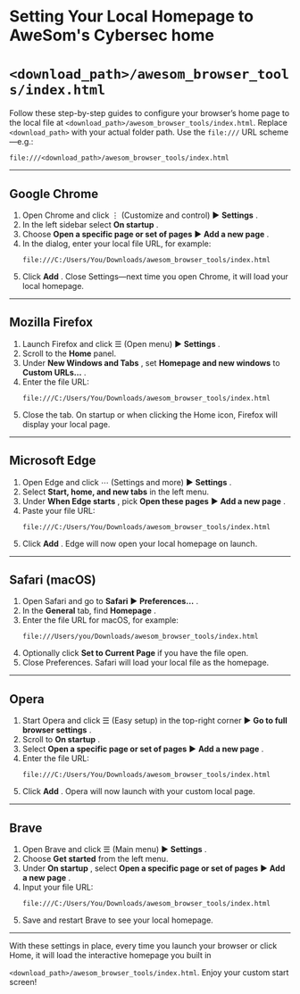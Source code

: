 # Setting Your Local Homepage to AweSom's Cybersec home

# `<download_path>/awesom_browser_tools/index.html`

Follow these step-by-step guides to configure your browser’s home page to the local file at `<download_path>/awesom_browser_tools/index.html`. Replace `<download_path>` with your actual folder path. Use the `file:///` URL scheme—e.g.:

```text
file:///<download_path>/awesom_browser_tools/index.html
```

---

## Google Chrome

1. Open Chrome and click ⋮ (Customize and control) ▶  **Settings** .
2. In the left sidebar select  **On startup** .
3. Choose **Open a specific page or set of pages** ▶  **Add a new page** .
4. In the dialog, enter your local file URL, for example:
   ```text
   file:///C:/Users/You/Downloads/awesom_browser_tools/index.html
   ```
5. Click  **Add** . Close Settings—next time you open Chrome, it will load your local homepage.

---

## Mozilla Firefox

1. Launch Firefox and click ☰ (Open menu) ▶  **Settings** .
2. Scroll to the **Home** panel.
3. Under  **New Windows and Tabs** , set **Homepage and new windows** to  **Custom URLs…** .
4. Enter the file URL:
   ```text
   file:///C:/Users/You/Downloads/awesom_browser_tools/index.html
   ```
5. Close the tab. On startup or when clicking the Home icon, Firefox will display your local page.

---

## Microsoft Edge

1. Open Edge and click ⋯ (Settings and more) ▶  **Settings** .
2. Select **Start, home, and new tabs** in the left menu.
3. Under  **When Edge starts** , pick **Open these pages** ▶  **Add a new page** .
4. Paste your file URL:
   ```text
   file:///C:/Users/You/Downloads/awesom_browser_tools/index.html
   ```
5. Click  **Add** . Edge will now open your local homepage on launch.

---

## Safari (macOS)

1. Open Safari and go to **Safari** ▶  **Preferences…** .
2. In the **General** tab, find  **Homepage** .
3. Enter the file URL for macOS, for example:
   ```text
   file:///Users/you/Downloads/awesom_browser_tools/index.html
   ```
4. Optionally click **Set to Current Page** if you have the file open.
5. Close Preferences. Safari will load your local file as the homepage.

---

## Opera

1. Start Opera and click ☰ (Easy setup) in the top-right corner ▶  **Go to full browser settings** .
2. Scroll to  **On startup** .
3. Select **Open a specific page or set of pages** ▶  **Add a new page** .
4. Enter the file URL:
   ```text
   file:///C:/Users/You/Downloads/awesom_browser_tools/index.html
   ```
5. Click  **Add** . Opera will now launch with your custom local page.

---

## Brave

1. Open Brave and click ☰ (Main menu) ▶  **Settings** .
2. Choose **Get started** from the left menu.
3. Under  **On startup** , select **Open a specific page or set of pages** ▶  **Add a new page** .
4. Input your file URL:
   ```text
   file:///C:/Users/You/Downloads/awesom_browser_tools/index.html
   ```
5. Save and restart Brave to see your local homepage.

---

With these settings in place, every time you launch your browser or click Home, it will load the interactive homepage you built in

`<download_path>/awesom_browser_tools/index.html`. Enjoy your custom start screen!
